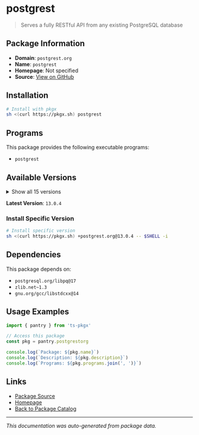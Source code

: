 # postgrest

> Serves a fully RESTful API from any existing PostgreSQL database

## Package Information

- **Domain**: `postgrest.org`
- **Name**: `postgrest`
- **Homepage**: Not specified
- **Source**: [View on GitHub](https://github.com/pkgxdev/pantry/tree/main/projects/postgrest.org/package.yml)

## Installation

```bash
# Install with pkgx
sh <(curl https://pkgx.sh) postgrest
```

## Programs

This package provides the following executable programs:

- `postgrest`

## Available Versions

<details>
<summary>Show all 15 versions</summary>

- `13.0.4`, `13.0.3`, `13.0.2`, `13.0.1`, `13.0.0`
- `12.2.12`, `12.2.11`, `12.2.10`, `12.2.9`, `12.2.8`
- `12.2.7`, `12.2.6`, `12.2.5`, `12.2.4`, `12.2.3`

</details>

**Latest Version**: `13.0.4`

### Install Specific Version

```bash
# Install specific version
sh <(curl https://pkgx.sh) +postgrest.org@13.0.4 -- $SHELL -i
```

## Dependencies

This package depends on:

- `postgresql.org/libpq@17`
- `zlib.net~1.3`
- `gnu.org/gcc/libstdcxx@14`

## Usage Examples

```typescript
import { pantry } from 'ts-pkgx'

// Access this package
const pkg = pantry.postgrestorg

console.log(`Package: ${pkg.name}`)
console.log(`Description: ${pkg.description}`)
console.log(`Programs: ${pkg.programs.join(', ')}`)
```

## Links

- [Package Source](https://github.com/pkgxdev/pantry/tree/main/projects/postgrest.org/package.yml)
- [Homepage](#)
- [Back to Package Catalog](../package-catalog.md)

---

*This documentation was auto-generated from package data.*
